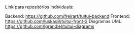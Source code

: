 Link para repositórios individuais:

Backend: https://github.com/freirart/tuitui-backend
Frontend: https://github.com/luskas8/tuitui-front-2
Diagramas UML: https://github.com/lgrandiel/tuitui-diagrams
